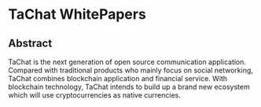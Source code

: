 # TaChat WhitePapers

## Abstract
TaChat is the next generation of open source communication application. Compared with traditional products who mainly focus on social networking, TaChat combines blockchain application and financial service. With blockchain technology, TaChat intends to build up a brand new ecosystem which will use cryptocurrencies as native currencies.
